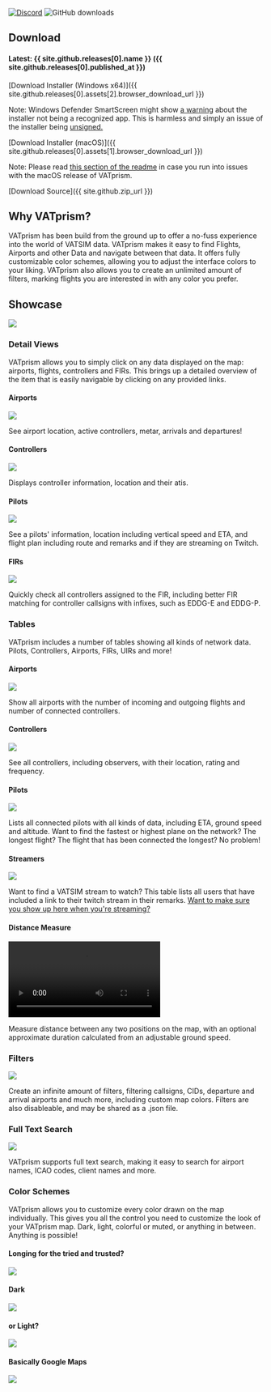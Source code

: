 [![Discord](https://img.shields.io/discord/801211199592857672.svg?label=&logo=discord&logoColor=ffffff&color=7389D8&labelColor=6A7EC2)](https://discord.gg/XPpFHhT8sk) ![GitHub downloads](https://img.shields.io/github/downloads/marvk/vatprism/total)

## Download

#### Latest: {{ site.github.releases[0].name }} ({{ site.github.releases[0].published_at }})

[Download Installer (Windows x64)]({{ site.github.releases[0].assets[2].browser_download_url }})

Note: Windows Defender SmartScreen might show [a warning](assets/images/warning.png) about the installer not being a
recognized app. This is harmless and simply an issue of the installer
being [unsigned.](https://docs.microsoft.com/en-us/windows/security/threat-protection/microsoft-defender-smartscreen/microsoft-defender-smartscreen-overview)

[Download Installer (macOS)]({{ site.github.releases[0].assets[1].browser_download_url }})

Note: Please read [this section of the readme](https://github.com/marvk/vatprism/#macos) in case you run into issues
with the macOS release of VATprism.

[Download Source]({{ site.github.zip_url }})

## Why VATprism?

VATprism has been build from the ground up to offer a no-fuss experience into the world of VATSIM data. VATprism makes
it easy to find Flights, Airports and other Data and navigate between that data. It offers fully customizable color
schemes, allowing you to adjust the interface colors to your liking. VATprism also allows you to create an unlimited
amount of filters, marking flights you are interested in with any color you prefer.

## Showcase

[![](assets/images/showcase/overview.png)](assets/images/showcase/overview.png)

### Detail Views

VATprism allows you to simply click on any data displayed on the map: airports, flights, controllers and FIRs. This
brings up a detailed overview of the item that is easily navigable by clicking on any provided links.

#### Airports

[![](assets/images/showcase/detail_airport.png)](assets/images/showcase/detail_airport.png)

See airport location, active controllers, metar, arrivals and departures!

#### Controllers

[![](assets/images/showcase/detail_controller.png)](assets/images/showcase/detail_controller.png)

Displays controller information, location and their atis.

#### Pilots

[![](assets/images/showcase/detail_pilot.png)](assets/images/showcase/detail_pilot.png)

See a pilots' information, location including vertical speed and ETA, and flight plan including route and remarks and if
they are streaming on Twitch.

#### FIRs

[![](assets/images/showcase/detail_fir.png)](assets/images/showcase/detail_fir.png)

Quickly check all controllers assigned to the FIR, including better FIR matching for controller callsigns with infixes,
such as EDDG-E and EDDG-P.

### Tables

VATprism includes a number of tables showing all kinds of network data. Pilots, Controllers, Airports, FIRs, UIRs and
more!

#### Airports

[![](assets/images/showcase/table_airports.png)](assets/images/showcase/table_airports.png)

Show all airports with the number of incoming and outgoing flights and number of connected controllers.

#### Controllers

[![](assets/images/showcase/table_controllers.png)](assets/images/showcase/table_controllers.png)

See all controllers, including observers, with their location, rating and frequency.

#### Pilots

[![](assets/images/showcase/table_pilots.png)](assets/images/showcase/table_pilots.png)

Lists all connected pilots with all kinds of data, including ETA, ground speed and altitude. Want to find the fastest or
highest plane on the network? The longest flight? The flight that has been connected the longest? No problem!

#### Streamers

[![](assets/images/showcase/table_streamers.png)](assets/images/showcase/table_streamers.png)

Want to find a VATSIM stream to watch? This table lists all users that have included a link to their twitch stream in
their remarks. [Want to make sure you show up here when you're streaming?](/streamers)

#### Distance Measure

<video autoplay loop controls>
  <source src="assets/images/showcase/distance_measure.mp4" type="video/mp4">
Your browser does not support the video tag.
</video> 

Measure distance between any two positions on the map, with an optional approximate duration calculated from an
adjustable ground speed.

### Filters

[![](assets/images/showcase/filters.png)](assets/images/showcase/filters.png)

Create an infinite amount of filters, filtering callsigns, CIDs, departure and arrival airports and much more, including
custom map colors. Filters are also disableable, and may be shared as a .json file.

### Full Text Search

[![](assets/images/showcase/search.png)](assets/images/showcase/search.png)

VATprism supports full text search, making it easy to search for airport names, ICAO codes, client names and more.

### Color Schemes

VATprism allows you to customize every color drawn on the map individually. This gives you all the control you need to
customize the look of your VATprism map. Dark, light, colorful or muted, or anything in between. Anything is possible!

#### Longing for the tried and trusted?

[![](assets/images/showcase/color_scheme_vatspy.png)](assets/images/showcase/color_scheme_vatspy.png)

#### Dark

[![](assets/images/showcase/color_scheme_dark.png)](assets/images/showcase/color_scheme_dark.png)

#### or Light?

[![](assets/images/showcase/color_scheme_light.png)](assets/images/showcase/color_scheme_light.png)

#### Basically Google Maps

[![](assets/images/showcase/color_scheme_real.png)](assets/images/showcase/color_scheme_real.png)